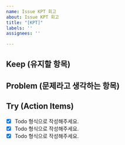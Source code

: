```yaml
---
name: Issue KPT 회고
about: Issue KPT 회고
title: "[KPT]"
labels: ''
assignees: ''

---
```


## Keep (유지할 항목)

## Problem (문제라고 생각하는 항목)

## Try (Action Items)

- [x]  Todo 형식으로 작성해주세요.
- [x]  Todo 형식으로 작성해주세요.
- [x]  Todo 형식으로 작성해주세요.
